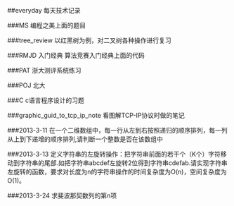 ﻿##everyday
每天技术记录

###MS
编程之美上面的题目

###tree_review
以红黑树为例，对二叉树各种操作进行复习

###RMJD 入门经典
算法竞赛入门经典上面的代码

###PAT
浙大测评系统练习

###POJ
北大

###C
c语言程序设计的习题

###graphic_guid_to_tcp_ip_note
看图解TCP-IP协议时做的笔记

###2013-3-11
在一个二维数组中，每一行从左到右按照递归的顺序排列，每一列从上到下递增的顺序排列,请判断一个整数是否在该数组中

###2013-3-13
定义字符串的左旋转操作：把字符串前面的若干个（K个）字符移动到字符串的尾部.如把字符串abcdef左旋转2位得到字符串cdefab.请实现字符串左旋转的函数，要求对长度为n的字符串操作的时间复杂度为O(n)，空间复杂度为O(1)。

###2013-3-24
求斐波那契数列的第n项


